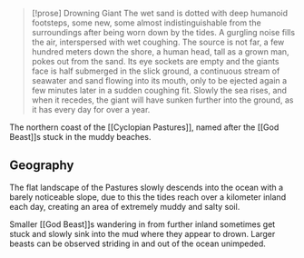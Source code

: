 
> [!prose] Drowning Giant
> The wet sand is dotted with deep humanoid footsteps, some new, some almost indistinguishable from the surroundings after being worn down by the tides. A gurgling noise fills the air, interspersed with wet coughing. The source is not far, a few hundred meters down the shore, a human head, tall as a grown man, pokes out from the sand. Its eye sockets are empty and the giants face is half submerged in the slick ground, a continuous stream of seawater and sand flowing into its mouth, only to be ejected again a few minutes later in a sudden coughing fit. Slowly the sea rises, and when it recedes, the giant will have sunken further into the ground, as it has every day for over a year.


The northern coast of the [[Cyclopian Pastures]], named after the [[God Beast]]s stuck in the muddy beaches.

## Geography
The flat landscape of the Pastures slowly descends into the ocean with a barely noticeable slope, due to this the tides reach over a kilometer inland each day, creating an area of extremely muddy and salty soil.

Smaller [[God Beast]]s wandering in from further inland sometimes get stuck and slowly sink into the mud where they appear to drown. Larger beasts can be observed striding in and out of the ocean unimpeded.
